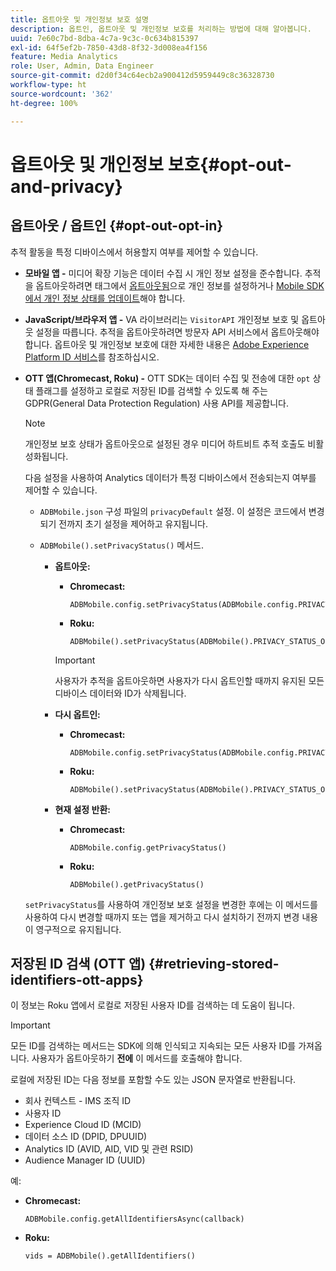 ```yaml
---
title: 옵트아웃 및 개인정보 보호 설명
description: 옵트인, 옵트아웃 및 개인정보 보호를 처리하는 방법에 대해 알아봅니다.
uuid: 7e60c7bd-8dba-4c7a-9c3c-0c634b815397
exl-id: 64f5ef2b-7850-43d8-8f32-3d008ea4f156
feature: Media Analytics
role: User, Admin, Data Engineer
source-git-commit: d2d0f34c64ecb2a900412d5959449c8c36328730
workflow-type: ht
source-wordcount: '362'
ht-degree: 100%

---
```


# 옵트아웃 및 개인정보 보호{#opt-out-and-privacy}

## 옵트아웃 / 옵트인 {#opt-out-opt-in}

추적 활동을 특정 디바이스에서 허용할지 여부를 제어할 수 있습니다.

* **모바일 앱 -** 미디어 확장 기능은 데이터 수집 시 개인 정보 설정을 준수합니다. 추적을 옵트아웃하려면 태그에서 [옵트아웃됨](https://developer.adobe.com/client-sdks/documentation/getting-started/create-a-mobile-property/#create-a-mobile-property)으로 개인 정보를 설정하거나 [Mobile SDK에서 개인 정보 상태를 업데이트](https://developer.adobe.com/client-sdks/documentation/privacy-and-gdpr/#getprivacystatus)해야 합니다.
* **JavaScript/브라우저 앱 -** VA 라이브러리는 `VisitorAPI` 개인정보 보호 및 옵트아웃 설정을 따릅니다. 추적을 옵트아웃하려면 방문자 API 서비스에서 옵트아웃해야 합니다. 옵트아웃 및 개인정보 보호에 대한 자세한 내용은 [Adobe Experience Platform ID 서비스](https://experienceleague.adobe.com/docs/id-service/using/home.html)를 참조하십시오.
* **OTT 앱(Chromecast, Roku) -** OTT SDK는 데이터 수집 및 전송에 대한 `opt` 상태 플래그를 설정하고 로컬로 저장된 ID를 검색할 수 있도록 해 주는 GDPR(General Data Protection Regulation) 사용 API를 제공합니다.

   >[!NOTE]
   >
   >개인정보 보호 상태가 옵트아웃으로 설정된 경우 미디어 하트비트 추적 호출도 비활성화됩니다.

   다음 설정을 사용하여 Analytics 데이터가 특정 디바이스에서 전송되는지 여부를 제어할 수 있습니다.

   * `ADBMobile.json` 구성 파일의 `privacyDefault` 설정. 이 설정은 코드에서 변경되기 전까지 초기 설정을 제어하고 유지됩니다.

   * `ADBMobile().setPrivacyStatus()` 메서드.

      * **옵트아웃:**

         * **Chromecast:**

            ```
            ADBMobile.config.setPrivacyStatus(ADBMobile.config.PRIVACY_STATUS_OPT_OUT)
            ```

         * **Roku:**

            ```
            ADBMobile().setPrivacyStatus(ADBMobile().PRIVACY_STATUS_OPT_OUT)
            ```
         >[!IMPORTANT]
         >
         >사용자가 추적을 옵트아웃하면 사용자가 다시 옵트인할 때까지 유지된 모든 디바이스 데이터와 ID가 삭제됩니다.

      * **다시 옵트인:**

         * **Chromecast:**

            ```
            ADBMobile.config.setPrivacyStatus(ADBMobile.config.PRIVACY_STATUS_OPT_IN)
            ```

         * **Roku:**

            ```
            ADBMobile().setPrivacyStatus(ADBMobile().PRIVACY_STATUS_OPT_IN)
            ```
      * **현재 설정 반환:**

         * **Chromecast:**

            ```
            ADBMobile.config.getPrivacyStatus()
            ```

         * **Roku:**

            ```
            ADBMobile().getPrivacyStatus()
            ```
   `setPrivacyStatus`를 사용하여 개인정보 보호 설정을 변경한 후에는 이 메서드를 사용하여 다시 변경할 때까지 또는 앱을 제거하고 다시 설치하기 전까지 변경 내용이 영구적으로 유지됩니다.

## 저장된 ID 검색 (OTT 앱) {#retrieving-stored-identifiers-ott-apps}

이 정보는 Roku 앱에서 로컬로 저장된 사용자 ID를 검색하는 데 도움이 됩니다.

>[!IMPORTANT]
>
>모든 ID를 검색하는 메서드는 SDK에 의해 인식되고 지속되는 모든 사용자 ID를 가져옵니다. 사용자가 옵트아웃하기 **전에** 이 메서드를 호출해야 합니다.

로컬에 저장된 ID는 다음 정보를 포함할 수도 있는 JSON 문자열로 반환됩니다.

* 회사 컨텍스트 - IMS 조직 ID
* 사용자 ID
* Experience Cloud ID (MCID)
* 데이터 소스 ID (DPID, DPUUID)
* Analytics ID (AVID, AID, VID 및 관련 RSID)
* Audience Manager ID (UUID)

예:

* **Chromecast:**

   ```
   ADBMobile.config.getAllIdentifiersAsync(callback)
   ```

* **Roku:**

   ```
   vids = ADBMobile().getAllIdentifiers()
   ```
